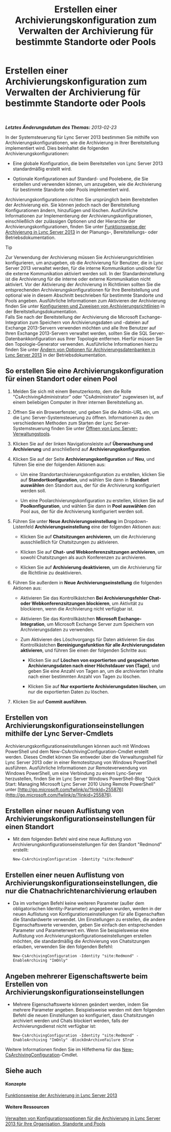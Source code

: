 ﻿---
title: Erstellen einer Archivierungskonfiguration zum Verwalten der Archivierung für bestimmte Standorte oder Pools
TOCTitle: Erstellen einer Archivierungskonfiguration zum Verwalten der Archivierung für bestimmte Standorte oder Pools
ms:assetid: c5c864a6-96c7-4bbb-ab7c-61eb1744246c
ms:mtpsurl: https://technet.microsoft.com/de-de/library/JJ205251(v=OCS.15)
ms:contentKeyID: 49295345
ms.date: 05/19/2016
mtps_version: v=OCS.15
ms.translationtype: HT
---

# Erstellen einer Archivierungskonfiguration zum Verwalten der Archivierung für bestimmte Standorte oder Pools

 

_**Letztes Änderungsdatum des Themas:** 2013-02-23_

In der Systemsteuerung für Lync Server 2013 bestimmen Sie mithilfe von Archivierungskonfigurationen, wie die Archivierung in Ihrer Bereitstellung implementiert wird. Dies beinhaltet die folgenden Archivierungskonfigurationen:

  - Eine globale Konfiguration, die beim Bereitstellen von Lync Server 2013 standardmäßig erstellt wird.

  - Optionale Konfigurationen auf Standard- und Poolebene, die Sie erstellen und verwenden können, um anzugeben, wie die Archivierung für bestimmte Standorte oder Pools implementiert wird.

Archivierungskonfigurationen richten Sie ursprünglich beim Bereitstellen der Archivierung ein. Sie können jedoch nach der Bereitstellung Konfigurationen ändern, hinzufügen und löschen. Ausführliche Informationen zur Implementierung der Archivierungskonfigurationen, einschließlich der zulässigen Optionen und der Hierarchie der Archivierungskonfigurationen, finden Sie unter [Funktionsweise der Archivierung in Lync Server 2013](lync-server-2013-how-archiving-works.md) in der Planungs-, Bereitstellungs- oder Betriebsdokumentation.


> [!TIP]
> Zur Verwendung der Archivierung müssen Sie Archivierungsrichtlinien konfigurieren, um anzugeben, ob die Archivierung für Benutzer, die in Lync Server 2013 verwaltet werden, für die interne Kommunikation und/oder für die externe Kommunikation aktiviert werden soll. In der Standardeinstellung ist die Archivierung für die interne oder externe Kommunikation nicht aktiviert. Vor der Aktivierung der Archivierung in Richtlinien sollten Sie die entsprechenden Archivierungskonfigurationen für Ihre Bereitstellung und optional wie in diesem Abschnitt beschrieben für bestimmte Standorte und Pools angeben. Ausführliche Informationen zum Aktivieren der Archivierung finden Sie unter <A href="lync-server-2013-configuring-and-assigning-archiving-policies.md">Konfigurieren und Zuweisen von Archivierungsrichtlinien</A> in der Bereitstellungsdokumentation.<BR>Falls Sie nach der Bereitstellung der Archivierung die Microsoft Exchange-Integration zum Speichern von Archivierungsdaten und -dateien auf Exchange 2013-Servern verwenden möchten und alle Ihre Benutzer auf Ihren Exchange 2013-Servern verwaltet werden, sollten Sie die SQL Server-Datenbankkonfiguration aus Ihrer Topologie entfernen. Hierfür müssen Sie den Topologie-Generator verwenden. Ausführliche Informationen hierzu finden Sie unter <A href="lync-server-2013-changing-archiving-database-options.md">Ändern von Optionen für Archivierungsdatenbanken in Lync Server 2013</A> in der Betriebsdokumentation.



## So erstellen Sie eine Archivierungskonfiguration für einen Standort oder einen Pool

1.  Melden Sie sich mit einem Benutzerkonto, dem die Rolle "CsArchivingAdministrator" oder "CsAdministrator" zugewiesen ist, auf einem beliebigen Computer in Ihrer internen Bereitstellung an.

2.  Öffnen Sie ein Browserfenster, und geben Sie die Admin-URL ein, um die Lync Server-Systemsteuerung zu öffnen. Informationen zu den verschiedenen Methoden zum Starten der Lync Server-Systemsteuerung finden Sie unter [Öffnen von Lync Server-Verwaltungstools](lync-server-2013-open-lync-server-administrative-tools.md).

3.  Klicken Sie auf der linken Navigationsleiste auf **Überwachung und Archivierung** und anschließend auf **Archivierungskonfiguration**.

4.  Klicken Sie auf der Seite **Archivierungskonfiguration** auf **Neu**, und führen Sie eine der folgenden Aktionen aus:
    
      - Um eine Standortarchivierungskonfiguration zu erstellen, klicken Sie auf **Standortkonfiguration**, und wählen Sie dann in **Standort auswählen** den Standort aus, der für die Archivierung konfiguriert werden soll.
    
      - Um eine Poolarchivierungskonfiguration zu erstellen, klicken Sie auf **Poolkonfiguration**, und wählen Sie dann in **Pool auswählen** den Pool aus, der für die Archivierung konfiguriert werden soll.

5.  Führen Sie unter **Neue Archivierungseinstellung** im Dropdown-Listenfeld **Archivierungseinstellung** eine der folgenden Aktionen aus:
    
      - Klicken Sie auf **Chatsitzungen archivieren**, um die Archivierung ausschließlich für Chatsitzungen zu aktivieren.
    
      - Klicken Sie auf **Chat- und Webkonferenzsitzungen archivieren**, um sowohl Chatsitzungen als auch Konferenzen zu archivieren.
    
      - Klicken Sie auf **Archivierung deaktivieren**, um die Archivierung für die Richtlinie zu deaktivieren.

6.  Führen Sie außerdem in **Neue Archivierungseinstellung** die folgenden Aktionen aus:
    
      - Aktivieren Sie das Kontrollkästchen **Bei Archivierungsfehler Chat- oder Webkonferenzsitzungen blockieren**, um Aktivität zu blockieren, wenn die Archivierung nicht verfügbar ist.
    
      - Aktivieren Sie das Kontrollkästchen **Microsoft Exchange-Integration**, um Microsoft Exchange Server zum Speichern von Archivierungsdaten zu verwenden.
    
      - Zum Aktivieren des Löschvorgangs für Daten aktivieren Sie das Kontrollkästchen **Bereinigungsfunktion für alle Archivierungsdaten aktivieren**, und führen Sie einen der folgenden Schritte aus:
        
          - Klicken Sie auf **Löschen von exportierten und gespeicherten Archivierungsdaten nach einer Höchstdauer von (Tage)**, und geben Sie eine Anzahl von Tagen an, um die archivierten Inhalte nach einer bestimmten Anzahl von Tagen zu löschen.
        
          - Klicken Sie auf **Nur exportierte Archivierungsdaten löschen**, um nur die exportierten Daten zu löschen.

7.  Klicken Sie auf **Commit ausführen**.

## Erstellen von Archivierungskonfigurationseinstellungen mithilfe der Lync Server-Cmdlets

Archivierungskonfigurationseinstellungen können auch mit Windows PowerShell und dem New-CsArchivingConfiguration-Cmdlet erstellt werden. Dieses Cmdlet können Sie entweder über die Verwaltungsshell für Lync Server 2013 oder in einer Remotesitzung von Windows PowerShell ausführen. Ausführliche Informationen zur Remoteverwendung von Windows PowerShell, um eine Verbindung zu einem Lync-Server herzustellen, finden Sie im Lync Server Windows PowerShell-Blog "Quick Start: Managing Microsoft Lync Server 2010 Using Remote PowerShell" unter [http://go.microsoft.com/fwlink/p/?linkId=255876](http://go.microsoft.com/fwlink/p/?linkid=255876).

## Erstellen einer neuen Auflistung von Archivierungskonfigurationseinstellungen für einen Standort

  - Mit dem folgenden Befehl wird eine neue Auflistung von Archivierungskonfigurationseinstellungen für den Standort "Redmond" erstellt:
    
        New-CsArchivingConfiguration -Identity "site:Redmond"

## Erstellen einer neuen Auflistung von Archivierungskonfigurationseinstellungen, die nur die Chatnachrichtenarchivierung erlauben

  - Da im vorherigen Befehl keine weiteren Parameter (außer dem obligatorischen Identity-Parameter) angegeben wurden, werden in der neuen Auflistung von Konfigurationseinstellungen für alle Eigenschaften die Standardwerte verwendet. Um Einstellungen zu erstellen, die andere Eigenschaftswerte verwenden, geben Sie einfach den entsprechenden Parameter und Parameterwert ein. Wenn Sie beispielsweise eine Auflistung von Archivierungskonfigurationseinstellungen erstellen möchten, die standardmäßig die Archivierung von Chatsitzungen erlauben, verwenden Sie den folgenden Befehl:
    
        New-CsArchivingConfiguration -Identity "site:Redmond" -EnableArchiving "ImOnly"

## Angeben mehrerer Eigenschaftswerte beim Erstellen von Archivierungskonfigurationseinstellungen

  - Mehrere Eigenschaftswerte können geändert werden, indem Sie mehrere Parameter angeben. Beispielsweise werden mit dem folgenden Befehl die neuen Einstellungen so konfiguriert, dass Chatsitzungen archiviert werden und Chats blockiert werden, falls der Archivierungsdienst nicht verfügbar ist:
    
        New-CsArchivingConfiguration -Identity "site:Redmond" -EnableArchiving "ImOnly" -BlockOnArchiveFailure $True

Weitere Informationen finden Sie im Hilfethema für das [New-CsArchivingConfiguration](new-csarchivingconfiguration.md)-Cmdlet.

## Siehe auch

#### Konzepte

[Funktionsweise der Archivierung in Lync Server 2013](lync-server-2013-how-archiving-works.md)  

#### Weitere Ressourcen

[Verwalten von Konfigurationsoptionen für die Archivierung in Lync Server 2013 für Ihre Organisation, Standorte und Pools](lync-server-2013-managing-archiving-configuration-options-for-your-organization-sites-and-pools.md)

